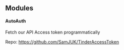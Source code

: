 ## Modules
#### AutoAuth
Fetch our API Access token programmatically

Repo: https://github.com/SamJUK/TinderAccessToken